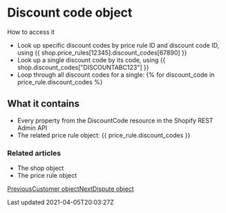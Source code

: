 # Discount code object

How to access it

- Look up specific discount codes by price rule ID and discount code ID, using {{ shop.price\_rules[12345].discount\_codes[67890] }}
- Look up a single discount code by its code, using {{ shop.discount\_codes["DISCOUNTABC123"] }}
- Loop through all discount codes for a single: {% for discount\_code in price\_rule.discount\_codes %}

## What it contains

- Every property from the DiscountCode resource in the Shopify REST Admin API
- The related price rule object: {{ price\_rule.discount\_codes }}

### Related articles

- The shop object
- The price rule object

[PreviousCustomer object](/platform/liquid/objects/shopify/customer-object)[NextDispute object](/platform/liquid/objects/shopify/dispute)

Last updated 2021-04-05T20:03:27Z